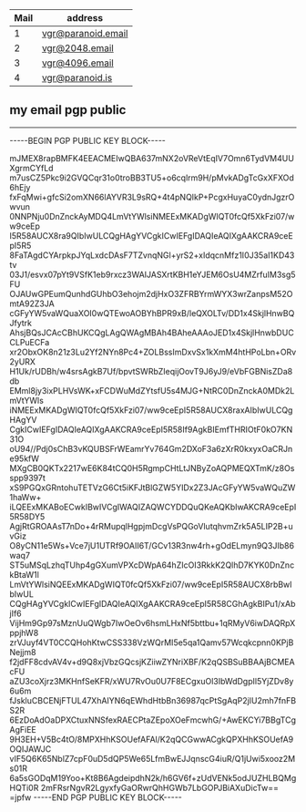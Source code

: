  
 
| Mail  |  address  |
| ------------ | ------------ |
|  1 |  vgr@paranoid.email |
|  2 |  vgr@2048.email |
|  3 |  vgr@4096.email  |
|  4 |  vgr@paranoid.is  |

## my email pgp public
***
-----BEGIN PGP PUBLIC KEY BLOCK-----

mJMEX8rapBMFK4EEACMEIwQBA637mNX2oVReVtEqIV7Omn6TydVM4UUXgrmCYfLd
m7usCZ5Pkc9i2GVQCqr31o0troBB3TU5+o6cqlrm9H/pMvkADgTcGxXFXOd6hEjy
fxFqMwi+gfcSi2omXN66lAYVR3L9sRQ+4t4pNQIkP+PcgxHuyaC0ydnJgzrOwvun
0NNPNju0DnZnckAyMDQ4LmVtYWlsiNMEExMKADgWIQT0fcQf5XkFzi07/ww9ceEp
I5R58AUCX8ra9QIbIwULCQgHAgYVCgkICwIEFgIDAQIeAQIXgAAKCRA9ceEpI5R5
8FaTAgdCYArpkpJYqLxdcDAsF7TZvnqNGl+yrS2+xIdqcnMfz1I0J35aI1KD43tv
03J1/esvx07pYt9VSfK1eb9rxcz3WAIJASXrtKBH1eYJEM6OsU4MZrfuIM3sg5FU
OJAUwGPEumQunhdGUhbO3ehojm2djHxO3ZFRBYrmWYX3wrZanpsM52OmtA92Z3JA
cGFyYW5vaWQuaXOI0wQTEwoAOBYhBPR9xB/leQXOLTv/DD1x4SkjlHnwBQJfytrk
AhsjBQsJCAcCBhUKCQgLAgQWAgMBAh4BAheAAAoJED1x4SkjlHnwbDUCCLPuECFa
xr2ObxOK8n21z3Lu2Yf2NYn8Pc4+ZOLBssImDxvSx1kXmM4htHPoLbn+ORv2yURX
H1Uk/rUDBh/w4srsAgkB7Uf/bpvtSWRbZIeqijOovT9J6yJ9/eVbFGBNisZDa8db
EMml8jy3ixPLHVsWK+xFCDWuMdZYtsfU5s4MJG+NtRC0DnZnckA0MDk2LmVtYWls
iNMEExMKADgWIQT0fcQf5XkFzi07/ww9ceEpI5R58AUCX8raxAIbIwULCQgHAgYV
CgkICwIEFgIDAQIeAQIXgAAKCRA9ceEpI5R58If9AgkBIEmfTHRIOtF0kO7KN31O
oU94//Pdj0sChB3vKQUBSFrWEamrYv764Gm2DXoF3a6zXrR0kxyxOaCRJne95kfW
MXgCB0QKTx2217wE6K84tCQ0H5RgmpCHtLtJNByZoAQPMEQXTmK/z8Osspp9397t
xS9PGQxGRntohuTETVzG6Ct5iKFJtBlGZW5YIDx2Z3JAcGFyYW5vaWQuZW1haWw+
iLQEExMKABoECwkIBwIVCgIWAQIZAQWCYDDQuQKeAQKbIwAKCRA9ceEpI5R58DY5
AgjRtGROAAsT7nDo+4rRMupqlHgpjmDcgVsPQGoVlutqhvmZrk5A5LIP2B+uvGiz
O8yCN11e5Ws+Vce7jU1UTRf9OAII6T/GCv13R3nw4rh+gOdELmyn9Q3JIb86waq7
ST5uMSqLzhqTUhp4gGXumVPXcDWpA64hZIcOI3RkkK2QlhD7KYK0DnZnckBtaW1l
LmVtYWlsiNQEExMKADgWIQT0fcQf5XkFzi07/ww9ceEpI5R58AUCX8rbBwIbIwUL
CQgHAgYVCgkICwIEFgIDAQIeAQIXgAAKCRA9ceEpI5R58CGhAgkBIPu1/xAbjIf6
VijHm9Gp97sMznUuQWgb7IwOeOv6hsmLHxNf5bttbu+1qRMyV6iwDAQRpXppjhW8
zrVJuyf4VT0CCQHohKtwCSS338VzWQrMI5e5qa1Qamv57Wcqkcpnn0KPjBNejjm8
f2jdFF8cdvAV4v+d9Q8xjVbzGQcsjKZiiwZYNriXBF/K2qQSBSuBBAAjBCMEAcFU
aZU3coXjrz3MKHnfSeKFR/xWU7RvOu0U7F8ECgxuOl3IbWdDgpIl5YjZDv8y6u6m
fJskluCBCENjFTUL47XhAIYN6qEWhdHtbBn36987qcPtSgAqP2jIU2mh7fnFBS2R
6EzDoAdOaDPXCtuxNNSfexRAECPtaZEpoXOeFmcwhG/+AwEKCYi7BBgTCgAgFiEE
9H3EH+V5Bc4tO/8MPXHhKSOUefAFAl/K2qQCGwwACgkQPXHhKSOUefA9OQIJAWJC
vIF5Q6K65NblZ7cpF0uD5dQP5We65LfmBwEJJqnscG4iuR/Q1jUwi5xooz2Ms01R
6a5sGODqM19Yoo+Kt8B6AgdeipdhN2k/h6GV6f+zUdVENk5odJUZHLBQMgHQTi0R
2mFRsrNgvR2LgyxfyGaORwrQhHGWb7LbGOPJBiAXuDicTw==
=jpfw
-----END PGP PUBLIC KEY BLOCK-----
```

